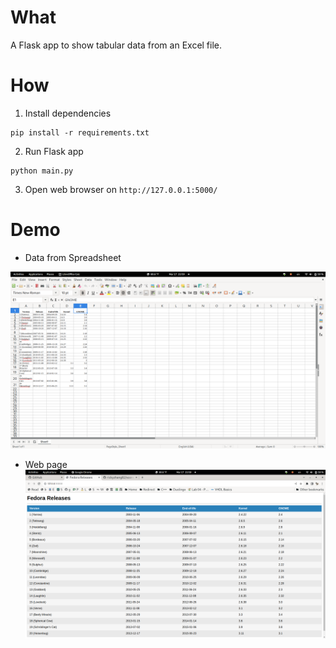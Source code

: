 What
====

A Flask app to show tabular data from an Excel file.

How
===

1. Install dependencies

```
pip install -r requirements.txt
```

2. Run Flask app

```
python main.py
```

3. Open web browser on `http://127.0.0.1:5000/ `

Demo
====

- Data from Spreadsheet

![data](doc/Excel.png)

- Web page
![web](doc/webpage.png)
